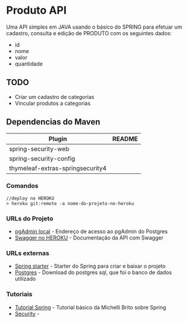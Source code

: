 # Produto API

Uma API simples em JAVA usando o básico do SPRING para efetuar um cadastro, consulta e edição de PRODUTO com os seguintes dados:

  - id
  - nome
  - valor
  - quantidade

## TODO

  - Criar um cadastro de categorias
  - Vincular produtos a categorias
  
## Dependencias do Maven

| Plugin | README |
| ------ | ------ |
| spring-security-web |  |
| spring-security-config |  |
| thymeleaf-extras-springsecurity4 |  |

### Comandos

```
//deploy no HEROKU
> heroku git:remote -a nome-do-projeto-no-heroku
```

### URLs do Projeto
* [pgAdmin local](http://127.0.0.1:64748/browser/) - Endereço de acesso ao pgAdmin do Postgres
* [Swagger no HEROKU](https://produto-api.herokuapp.com/swagger-ui.html) - Documentação da API com Swagger

### URLs externas
* [Spring starter](http://start.spring.io/) - Starter do Spring para criar e baixar o projeto
* [Postgres](https://www.postgresql.org/download/) - Download do postgres sql, que foi o banco de dados utilizado

### Tutoriais
* [Tutorial Spring](https://www.youtube.com/watch?v=bpBRFNKg8k4&list=PL8iIphQOyG-D2FP9wkg12AavzmVRWEcnJ) - Tutorial básico da Michelli Brito sobre Spring
* [Security](https://docs.spring.io/spring-security/site/docs/4.2.13.RELEASE/guides/html5/helloworld-boot.html) - 
 
